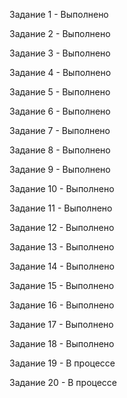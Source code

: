 Задание 1 - Выполнено

Задание 2 - Выполнено

Задание 3 - Выполнено

Задание 4 - Выполнено

Задание 5 - Выполнено

Задание 6 - Выполнено

Задание 7 - Выполнено

Задание 8 - Выполнено

Задание 9 - Выполнено

Задание 10 - Выполнено

Задание 11 - Выполнено

Задание 12 - Выполнено

Задание 13 - Выполнено

Задание 14 - Выполнено

Задание 15 - Выполнено

Задание 16 - Выполнено

Задание 17 - Выполнено

Задание 18 - Выполнено

Задание 19 - В процессе

Задание 20 - В процессе
